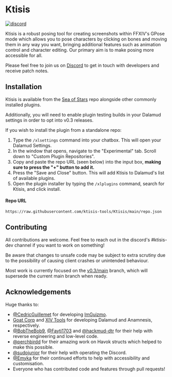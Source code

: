 # Ktisis
[![discord](https://img.shields.io/discord/975894364020686878)](https://discord.gg/kUG3W8B8Ny)

Ktisis is a robust posing tool for creating screenshots within FFXIV's GPose mode which allows you to pose characters by clicking on bones and moving them in any way you want, bringing additional features such as animation control and character editing. Our primary aim is to make posing more accessible for all.

Please feel free to join us on [Discord](https://discord.gg/kUG3W8B8Ny) to get in touch with developers and receive patch notes.

## Installation

Ktisis is available from the [Sea of Stars](https://github.com/Ottermandias/SeaOfStars/) repo alongside other commonly installed plugins.

Additionally, you will need to enable plugin testing builds in your Dalamud settings in order to opt into v0.3 releases.

If you wish to install the plugin from a standalone repo:

1. Type the `/xlsettings` command into your chatbox. This will open your Dalamud Settings.
2. In the window that opens, navigate to the "Experimental" tab. Scroll down to "Custom Plugin Repositories".
3. Copy and paste the repo URL (seen below) into the input box, **making sure to press the "+" button to add it.**
4. Press the "Save and Close" button. This will add Ktisis to Dalamud's list of available plugins.
5. Open the plugin installer by typing the `/xlplugins` command, search for Ktisis, and click install.

#### Repo URL
`https://raw.githubusercontent.com/ktisis-tools/Ktisis/main/repo.json`

## Contributing

All contributions are welcome. Feel free to reach out in the discord's #ktisis-dev channel if you want to work on something!

Be aware that changes to unsafe code may be subject to extra scrutiny due to the possibility of causing client crashes or unintended behaviour.

Most work is currently focused on the [v0.3/main](https://github.com/ktisis-tools/Ktisis/tree/v0.3/main) branch, which will supersede the current main branch when ready.

## Acknowledgements

Huge thanks to:
- [@CedricGuillemet](https://github.com/CedricGuillemet) for developing [ImGuizmo](https://github.com/CedricGuillemet/ImGuizmo).
- [Goat Corp](https://github.com/goatcorp) and [XIV Tools](https://github.com/XIV-Tools) for developing Dalamud and Anamnesis, respectively.
- [@BobTheBob9](https://github.com/BobTheBob9), [@Fayti1703](https://github.com/Fayti1703) and [@hackmud-dtr](https://github.com/hackmud-dtr) for their help with reverse engineering and low-level code.
- [@perchbirdd](https://github.com/perchbirdd) for their amazing work on Havok structs which helped to make this possible.
- [@sudojunior](https://github.com/sudojunior) for their help with operating the Discord.
- [@Emyka](https://github.com/Emyka) for their continued efforts to help with accessibility and customisation.
- Everyone who has contributed code and features through pull requests!
